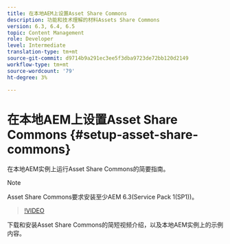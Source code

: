 ```yaml
---
title: 在本地AEM上设置Asset Share Commons
description: 功能和技术理解的材料Assets Share Commons
version: 6.3, 6.4, 6.5
topic: Content Management
role: Developer
level: Intermediate
translation-type: tm+mt
source-git-commit: d9714b9a291ec3ee5f3dba9723de72bb120d2149
workflow-type: tm+mt
source-wordcount: '79'
ht-degree: 3%

---
```



# 在本地AEM上设置Asset Share Commons {#setup-asset-share-commons}

在本地AEM实例上运行Asset Share Commons的简要指南。

>[!NOTE]
>
>Asset Share Commons要求安装至少AEM 6.3(Service Pack 1(SP1))。

>[!VIDEO](https://video.tv.adobe.com/v/20499/?quality=9&learn=on)

下载和安装Asset Share Commons的简短视频介绍，以及本地AEM实例上的示例内容。
